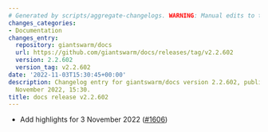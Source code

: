 ```yaml
---
# Generated by scripts/aggregate-changelogs. WARNING: Manual edits to this files will be overwritten.
changes_categories:
- Documentation
changes_entry:
  repository: giantswarm/docs
  url: https://github.com/giantswarm/docs/releases/tag/v2.2.602
  version: 2.2.602
  version_tag: v2.2.602
date: '2022-11-03T15:30:45+00:00'
description: Changelog entry for giantswarm/docs version 2.2.602, published on 03
  November 2022, 15:30.
title: docs release v2.2.602
---
```


- Add highlights for 3 November 2022 ([#1606](https://github.com/giantswarm/docs/pull/1606))
